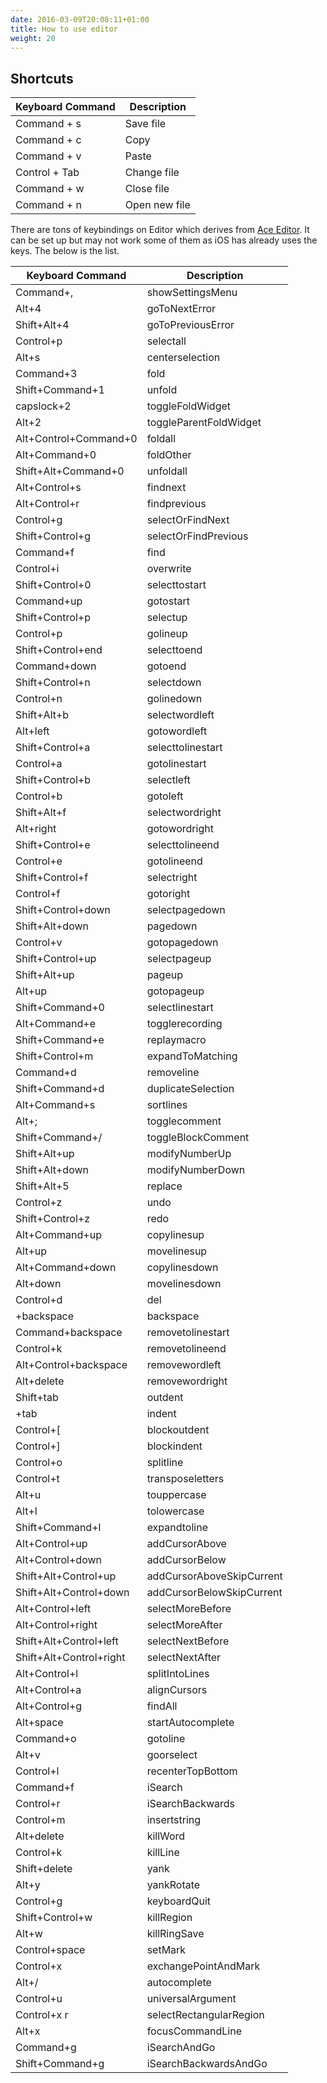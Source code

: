 ```yaml
---
date: 2016-03-09T20:08:11+01:00
title: How to use editor
weight: 20
---
```


## Shortcuts

| Keyboard Command   | Description
| --- | ---
| Command + s  | Save file
| Command + c | Copy
| Command + v | Paste
| Control + Tab | Change file
| Command + w | Close file
| Command + n| Open new file

There are tons of keybindings on Editor which derives from [Ace Editor](https://github.com/ajaxorg/ace).
It can be set up but may not work some of them as iOS has already uses the keys. The below is the list.

| Keyboard Command   | Description
| --- | ---
| Command+, | showSettingsMenu
| Alt+4 | goToNextError
| Shift+Alt+4 | goToPreviousError
| Control+p | selectall
| Alt+s | centerselection
| Command+3 | fold
| Shift+Command+1 | unfold
| capslock+2 | toggleFoldWidget
| Alt+2 | toggleParentFoldWidget
| Alt+Control+Command+0 | foldall
| Alt+Command+0 | foldOther
| Shift+Alt+Command+0 | unfoldall
| Alt+Control+s | findnext
| Alt+Control+r | findprevious
| Control+g | selectOrFindNext
| Shift+Control+g | selectOrFindPrevious
| Command+f | find
| Control+i | overwrite
| Shift+Control+0 | selecttostart
| Command+up | gotostart
| Shift+Control+p | selectup
| Control+p | golineup
| Shift+Control+end | selecttoend
| Command+down | gotoend
| Shift+Control+n | selectdown
| Control+n | golinedown
| Shift+Alt+b | selectwordleft
| Alt+left | gotowordleft
| Shift+Control+a | selecttolinestart
| Control+a | gotolinestart
| Shift+Control+b | selectleft
| Control+b | gotoleft
| Shift+Alt+f | selectwordright
| Alt+right | gotowordright
| Shift+Control+e | selecttolineend
| Control+e | gotolineend
| Shift+Control+f | selectright
| Control+f | gotoright
| Shift+Control+down | selectpagedown
| Shift+Alt+down | pagedown
| Control+v | gotopagedown
| Shift+Control+up | selectpageup
| Shift+Alt+up | pageup
| Alt+up | gotopageup
| Shift+Command+0 | selectlinestart
| Alt+Command+e | togglerecording
| Shift+Command+e | replaymacro
| Shift+Control+m | expandToMatching
| Command+d | removeline
| Shift+Command+d | duplicateSelection
| Alt+Command+s | sortlines
| Alt+; | togglecomment
| Shift+Command+/ | toggleBlockComment
| Shift+Alt+up | modifyNumberUp
| Shift+Alt+down | modifyNumberDown
| Shift+Alt+5 | replace
| Control+z | undo
| Shift+Control+z | redo
| Alt+Command+up | copylinesup
| Alt+up | movelinesup
| Alt+Command+down | copylinesdown
| Alt+down | movelinesdown
| Control+d | del
| +backspace | backspace
| Command+backspace | removetolinestart
| Control+k | removetolineend
| Alt+Control+backspace | removewordleft
| Alt+delete | removewordright
| Shift+tab | outdent
| +tab | indent
| Control+[ | blockoutdent
| Control+] | blockindent
| Control+o | splitline
| Control+t | transposeletters
| Alt+u | touppercase
| Alt+l | tolowercase
| Shift+Command+l | expandtoline
| Alt+Control+up | addCursorAbove
| Alt+Control+down | addCursorBelow
| Shift+Alt+Control+up | addCursorAboveSkipCurrent
| Shift+Alt+Control+down | addCursorBelowSkipCurrent
| Alt+Control+left | selectMoreBefore
| Alt+Control+right | selectMoreAfter
| Shift+Alt+Control+left | selectNextBefore
| Shift+Alt+Control+right | selectNextAfter
| Alt+Control+l | splitIntoLines
| Alt+Control+a | alignCursors
| Alt+Control+g | findAll
| Alt+space | startAutocomplete
| Command+o | gotoline
| Alt+v | goorselect
| Control+l | recenterTopBottom
| Command+f | iSearch
| Control+r | iSearchBackwards
| Control+m | insertstring
| Alt+delete | killWord
| Control+k | killLine
| Shift+delete | yank
| Alt+y | yankRotate
| Control+g | keyboardQuit
| Shift+Control+w | killRegion
| Alt+w | killRingSave
| Control+space | setMark
| Control+x | exchangePointAndMark
| Alt+/ | autocomplete
| Control+u | universalArgument
| Control+x r | selectRectangularRegion
| Alt+x | focusCommandLine
| Command+g | iSearchAndGo
| Shift+Command+g | iSearchBackwardsAndGo


<!-- Table here -->


